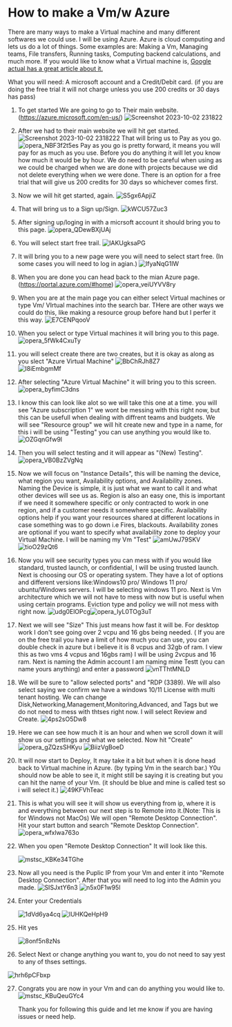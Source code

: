 # How to make a Vm/w Azure 

There are many ways to make a Virtual machine and many different softwares we could use. I will be using Azure. Azure is cloud computing and lets us do a lot of things. Some examples are: Making a Vm, Managing teams, File transfers, Running tasks, Computing backend calculations, and much more. If you would like to know what a Virtual machine is, [Google actual has a great article about it.](https://www.google.com/url?sa=t&rct=j&q=&esrc=s&source=web&cd=&cad=rja&uact=8&ved=2ahUKEwjXuYHIkdmBAxUknokEHdAuCW0QFnoECBwQAQ&url=https%3A%2F%2Fazure.microsoft.com%2Fen-us%2Fresources%2Fcloud-computing-dictionary%2Fwhat-is-a-virtual-machine&usg=AOvVaw08SeczljyrIzAOlpuWZ-Lr&opi=89978449)

What you will need: A microsoft account and a Credit/Debit card. (if you are doing the free trial it will not charge unless you use 200 credits or 30 days has pass)

1. To get started We are going to go to Their main website.(https://azure.microsoft.com/en-us/)
![Screenshot 2023-10-02 231822](https://github.com/JustinTHewitt/How_to_Make_a_Vm/assets/146316539/6f099b54-1435-44fb-aca2-83b5d6b31ad9)
2. After we had to their main website we will hit get started. 
![Screenshot 2023-10-02 2318222](https://github.com/JustinTHewitt/How_to_Make_a_Vm/assets/146316539/15e73726-9a2e-4b52-86d8-dcb8d17f2fb0)
That will bring us to Pay as you go.
![opera_NBF3f2t5es](https://github.com/JustinTHewitt/How_to_Make_a_Vm/assets/146316539/bd05fb06-1cac-4ed1-81c1-5450fb6026b6)
Pay as you go is pretty forward, it means you will pay for as much as you use. Before you do anything it will let you know how much it would be by hour.
We do need to be careful when using as we could be charged when we are done with projects because we did not delete everything when we were done.
There is an option for a free trial that will give us 200 credits for 30 days so whichever comes first. 

3. Now we will hit get started, again. 
![S5gx6ApjiZ](https://github.com/JustinTHewitt/How_to_Make_a_Vm/assets/146316539/5fab6846-e684-4642-9b9f-dfaab23e8046)
4. That will bring us to a Sign up/Sign.
![kWCU57Zuc3](https://github.com/JustinTHewitt/How_to_Make_a_Vm/assets/146316539/5ea31ab8-d6c9-47a7-9e20-2988370e30e5)
5. After signing up/loging in with a micrsoft account it should bring you to this page.
![opera_QDewBXjUAj](https://github.com/JustinTHewitt/How_to_Make_a_Vm/assets/146316539/72d3441a-a6a4-4f69-8e89-f7c596fcc61b)
6. You will select start free trail.
![lAKUgksaPG](https://github.com/JustinTHewitt/How_to_Make_a_Vm/assets/146316539/afdf3850-63bf-45fd-b933-c2052c5eca7a)
7. It will bring you to a new page were you will need to select start free. (In some cases you will need to log in agian.)
![lfyaNqG1lW](https://github.com/JustinTHewitt/How_to_Make_a_Vm/assets/146316539/6c364875-b9a6-4bdc-b94f-399dcfb59a28)
8. When you are done you can head back to the mian Azure page. (https://portal.azure.com/#home)
![opera_veiUYVV8ry](https://github.com/JustinTHewitt/How_to_Make_a_Vm/assets/146316539/14d11677-23d0-4d0e-adc6-8308a363a36c)
9. When you are at the main page you can either select Virtual machines or type Vm/ VIrtual machines into the search bar.
   THere are other ways we could do this, like making a resource group before hand but I perfer it this way. 
![E7CENPqooV](https://github.com/JustinTHewitt/How_to_Make_a_Vm/assets/146316539/c0bffa06-79a5-46f8-94b1-51696939d8dd)
10. When you select or type Virtual machines it will bring you to this page. 
![opera_5fWk4CxuTy](https://github.com/JustinTHewitt/How_to_Make_a_Vm/assets/146316539/5c4ac83e-bf6a-41f5-b063-0bb96e73b978)
11. you will select create there are two creates, but it is okay as along as you slect "Azure Virtual Machine"
![BbChRJh8Z7](https://github.com/JustinTHewitt/How_to_Make_a_Vm/assets/146316539/8827cd3b-e3af-4a3b-a559-d83207eb86f1)   
![I8iEmbgmMf](https://github.com/JustinTHewitt/How_to_Make_a_Vm/assets/146316539/6c514024-79e8-4996-afd6-9a6f23fdedc9)
12. After selecting "Azure Virtual Machine" it will bring you to this screen.
![opera_byfimC3dns](https://github.com/JustinTHewitt/How_to_Make_a_Vm/assets/146316539/1dff0952-86dd-4e33-aec1-24fe7825e36e)
13. I know this can look like alot so we will take this one at a time. you will see "Azure subscription 1" we wont be messing with this right now,
   but this can be usefull when dealing with diffrent teams and budgets. We will see "Resource group" we will hit create new and type in a name,
   for this i will be using "Testing" you can use anything you would like to.
![OZGqnGfw9l](https://github.com/JustinTHewitt/How_to_Make_a_Vm/assets/146316539/555253cf-fa2b-4cfa-9a57-fcc8d4d981dc)
13. Then you will select testing and it will appear as "(New) Testing".
![opera_VB0BzZVgNq](https://github.com/JustinTHewitt/How_to_Make_a_Vm/assets/146316539/bbc0583e-4bd7-4026-9f67-ad5b07693a55)
14.  Now we will focus on "Instance Details", this will be naming the device, what region you want, Availability options, and Availability zones.
    Naming the Device is simple, it is just what we want to call it and what other devices will see us as. Region is also an easy one, this is important if we need it somewhere specific or only contracted to work in one region, 
    and if a customer needs it somewhere specific. Availability options help if you want your resources shared at different locations in case something was to go down i.e Fires, blackouts. Availability zones are optional if you want to specify
    what availability zone to deploy your Virtual Machine.
    I will be naming my Vm "Test"
![amUwJ79SKV](https://github.com/JustinTHewitt/How_to_Make_a_Vm/assets/146316539/adadce75-4802-4ccd-bf25-654a3165bc54) ![tioO29zQt6](https://github.com/JustinTHewitt/How_to_Make_a_Vm/assets/146316539/41af45a9-b070-46f4-acd3-10920100604e)
15. Now you will see security types you can mess with if you would like standard, trusted launch, or confidential, I will be using trusted launch.
    Next is choosing our OS or operating system. They have a lot of options and different versions like:Windows10 pro/ Windows 11 pro/ ubuntu/Windows servers. I will be selecting windows 11 pro.
    Next is Vm architecture which we will not have to mess with now but is useful when using certain programs. Eviction type and policy we will not mess with right now. 
    ![udg0ElOPcg](https://github.com/JustinTHewitt/How_to_Make_a_Vm/assets/146316539/1f63ac70-7f25-4cb7-8bf8-307d7c3b46a7)![opera_IyL0TOg3uT](https://github.com/JustinTHewitt/How_to_Make_a_Vm/assets/146316539/c41d09f6-39c5-4ffc-b565-497fe2fde23d)
16. Next we will see "Size" This just means how fast it will be. For desktop work I don't see going over 2 vcpu and 16 gbs being needed. ( If you are on the free trail you have a limit of how much you can use,
     you can double check in azure but i believe it is 8 vcpus and 32gb of ram. I view this as two vms 4 vcpus and 16gbs ram) I will be using 2vcpus and 16 ram.
     Next is naming the Admin account I am naming mine Testt (you can name yours anything) and enter a password 
    ![vnTThtMNLD](https://github.com/JustinTHewitt/How_to_Make_a_Vm/assets/146316539/cf888429-bb8f-4745-a9f6-f54372eb542d)
17. We will be sure to "allow selected ports" and "RDP (3389). We will also select saying we confirm we have a windows 10/11 License with multi tenant hosting. We can change Disk,Networking,Management,Monitoring,Advanced,
    and Tags but we do not need to mess with thtses right now. I will select Review and Create.
![4ps2sO5Dw8](https://github.com/JustinTHewitt/How_to_Make_a_Vm/assets/146316539/ac777f39-861b-4e2e-91c8-a21b78669d67)
18. Here we can see how much it is an hour and when we scroll down it will show us our settings and what we selected. Now hit "Create"
   ![opera_gZQzsSHKyu](https://github.com/JustinTHewitt/How_to_Make_a_Vm/assets/146316539/a58c968a-a3d7-4e83-a6db-77070bde758c)  ![BiizVgBoeD](https://github.com/JustinTHewitt/How_to_Make_a_Vm/assets/146316539/1b9127a9-9ca9-4d0b-ba26-3b7c71bc2149)
19. It will now start to Deploy, It may take it a bit but when it is done head back to Virtual machine in Azure. (by typing Vm in the search bar.)
    Y0u should now be able to see it, it might still be saying it is creating but you can hit the name of your Vm. (it should be blue and mine is called test so i will select it.)
    ![49KFVhTeac](https://github.com/JustinTHewitt/How_to_Make_a_Vm/assets/146316539/0bd7683a-30da-4de8-a5e4-45a76d635ecd)
20. This is what you will see it will show us everything from ip, where it is and everything between our next step is to Remote into it.(Note: This is for Windows not MacOs)
    We will open "Remote Desktop Connection". Hit your start button and search "Remote Desktop Connection".
    ![opera_wfxlwa763o](https://github.com/JustinTHewitt/How_to_Make_a_Vm/assets/146316539/c9cc66dd-4360-4397-8599-7c3ed19c2633)
22. When you open "Remote Desktop Connection" It will look like this.
    
    ![mstsc_KBKe34TGhe](https://github.com/JustinTHewitt/How_to_Make_a_Vm/assets/146316539/40d12c91-2953-4992-9293-9900f33c5803)
    
23. Now all you need is the Puplic IP from your Vm and enter it into "Remote Desktop Connection". After that you will need to log into the Admin you made.
    ![SISJxtY6n3](https://github.com/JustinTHewitt/How_to_Make_a_Vm/assets/146316539/e4a3ed96-cb1c-454f-b45b-f4f55cc6cda7) ![n5x0F1w95l](https://github.com/JustinTHewitt/How_to_Make_a_Vm/assets/146316539/22214d3f-95a3-43b5-a95f-99698c57f2a7)
24. Enter your Credentials
        
    ![1dVd6ya4cq](https://github.com/JustinTHewitt/How_to_Make_a_Vm/assets/146316539/28b4b8a5-d5c5-4c32-96ea-4ed119deeec2) ![lUHKQeHpH9](https://github.com/JustinTHewitt/How_to_Make_a_Vm/assets/146316539/48fff35e-2622-49f2-9a27-bf74ae6d35f3)
25. Hit yes
    
    ![8onf5n8zNs](https://github.com/JustinTHewitt/How_to_Make_a_Vm/assets/146316539/6fb453a8-c7b2-44fe-98ae-65c6db16086a)
26. Select Next or change anything you want to, you do not need to say yest to any of thses settings.

![hrh6pCFbxp](https://github.com/JustinTHewitt/How_to_Make_a_Vm/assets/146316539/82ee1661-b42d-4b30-97f3-7f3c7be65fad)

27. Congrats you are now in your Vm and can do anything you would like to. 
    ![mstsc_KBuQeuGYc4](https://github.com/JustinTHewitt/How_to_Make_a_Vm/assets/146316539/79ee733f-feb2-4123-be9b-31ed7051da39)

    Thank you for following this guide and let me know if you are having issues or need help. 
